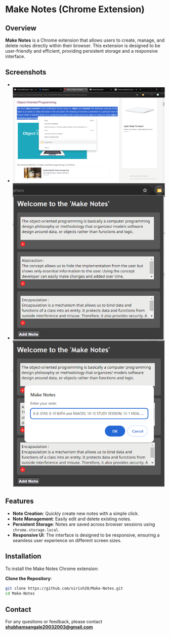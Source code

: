 # Make Notes (Chrome Extension)

## Overview

**Make Notes** is a Chrome extension that allows users to create, manage, and delete notes directly within their browser. This extension is designed to be user-friendly and efficient, providing persistent storage and a responsive interface.

## Screenshots

-
- ![Screenshot of Make Notes](images/Screenshot1.png)
- ![Screenshot of Make Notes](images/Screenshot2.png)
 ![Screenshot of Make Notes](images/Screenshot3.png)

## Features

- **Note Creation**: Quickly create new notes with a simple click.
- **Note Management**: Easily edit and delete existing notes.
- **Persistent Storage**: Notes are saved across browser sessions using `chrome.storage.local`.
- **Responsive UI**: The interface is designed to be responsive, ensuring a seamless user experience on different screen sizes.

## Installation

To install the Make Notes Chrome extension:

**Clone the Repository**:
   ```sh
   git clone https://github.com/sirish20/Make-Notes.git
   cd Make-Notes
   ```
## Contact

For any questions or feedback, please contact **shubhamsangale20032003@gmail.com**

